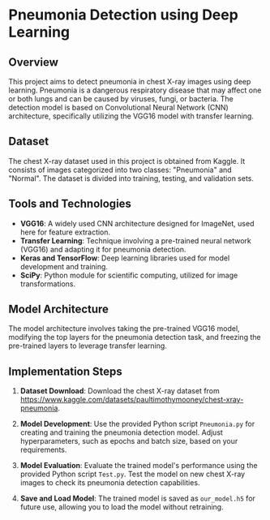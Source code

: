 # Pneumonia Detection using Deep Learning

## Overview

This project aims to detect pneumonia in chest X-ray images using deep learning. Pneumonia is a dangerous respiratory disease that may affect one or both lungs and can be caused by viruses, fungi, or bacteria. The detection model is based on Convolutional Neural Network (CNN) architecture, specifically utilizing the VGG16 model with transfer learning.

## Dataset

The chest X-ray dataset used in this project is obtained from Kaggle. It consists of images categorized into two classes: "Pneumonia" and "Normal". The dataset is divided into training, testing, and validation sets.

## Tools and Technologies

- **VGG16**: A widely used CNN architecture designed for ImageNet, used here for feature extraction.
- **Transfer Learning**: Technique involving a pre-trained neural network (VGG16) and adapting it for pneumonia detection.
- **Keras and TensorFlow**: Deep learning libraries used for model development and training.
- **SciPy**: Python module for scientific computing, utilized for image transformations.

## Model Architecture

The model architecture involves taking the pre-trained VGG16 model, modifying the top layers for the pneumonia detection task, and freezing the pre-trained layers to leverage transfer learning.

## Implementation Steps

1. **Dataset Download**: Download the chest X-ray dataset from https://www.kaggle.com/datasets/paultimothymooney/chest-xray-pneumonia.

2. **Model Development**: Use the provided Python script `Pneumonia.py` for creating and training the pneumonia detection model. Adjust hyperparameters, such as epochs and batch size, based on your requirements.

3. **Model Evaluation**: Evaluate the trained model's performance using the provided Python script `Test.py`. Test the model on new chest X-ray images to check its pneumonia detection capabilities.

4. **Save and Load Model**: The trained model is saved as `our_model.h5` for future use, allowing you to load the model without retraining.

